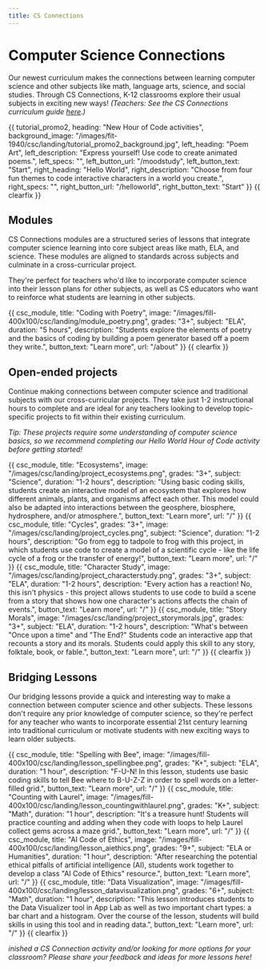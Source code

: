 ```yaml
---
title: CS Connections
---
```


# Computer Science Connections

Our newest curriculum makes the connections between learning computer science and other subjects like math, language arts, science, and social studies. Through CS Connections, K-12 classrooms explore their usual subjects in exciting new ways! <em>(Teachers: See the CS Connections curriculum guide <a href="https://docs.google.com/document/d/1O3g2QoMn41gDoUXmKhrXCkU_djJhGs_T_9XZpgiS4T8/edit#">here</a>.)</em>

{{ tutorial_promo2, heading: "New Hour of Code activities", background_image: "/images/fit-1940/csc/landing/tutorial_promo2_background.jpg", left_heading: "Poem Art", left_description: "Express yourself! Use code to create animated poems.", left_specs: "", left_button_url: "/moodstudy", left_button_text: "Start", right_heading: "Hello World", right_description: "Choose from four fun themes to code interactive characters in a world you create.", right_specs: "", right_button_url: "/helloworld", right_button_text: "Start" }}
{{ clearfix }}

## Modules

CS Connections modules are a structured series of lessons that integrate computer science learning into core subject areas like math, ELA, and science. These modules are aligned to standards across subjects and culminate in a cross-curricular project.

They're perfect for teachers who'd like to incorporate computer science into their lesson plans for other subjects, as well as CS educators who want to reinforce what students are learning in other subjects.

{{ csc_module, title: "Coding with Poetry", image: "/images/fill-400x100/csc/landing/module_poetry.png", grades: "3+", subject: "ELA", duration: "5 hours", description: "Students explore the elements of poetry and the basics of coding by building a poem generator based off a poem they write.", button_text: "Learn more", url: "/about" }}
{{ clearfix }}

## Open-ended projects

Continue making connections between computer science and traditional subjects with our cross-curricular projects. They take just 1-2 instructional hours to complete and are ideal for any teachers looking to develop topic-specific projects to fit within their existing curriculum.

<em>Tip: These projects require some understanding of computer science basics, so we recommend completing our Hello World Hour of Code activity before getting started!</em>

{{ csc_module, title: "Ecosystems", image: "/images/csc/landing/project_ecosystems.png", grades: "3+", subject: "Science", duration: "1-2 hours", description: "Using basic coding skills, students create an interactive model of an ecosystem that explores how different animals, plants, and organisms affect each other. This model could also be adapted into interactions between the geosphere, biosphere, hydrosphere, and/or atmosphere.", button_text: "Learn more", url: "/" }}
{{ csc_module, title: "Cycles", grades: "3+", image: "/images/csc/landing/project_cycles.png", subject: "Science", duration: "1-2 hours", description: "Go from egg to tadpole to frog with this project, in which students use code to create a model of a scientific cycle - like the life cycle of a frog or the transfer of energy!", button_text: "Learn more", url: "/" }}
{{ csc_module, title: "Character Study", image: "/images/csc/landing/project_characterstudy.png", grades: "3+", subject: "ELA", duration: "1-2 hours", description: "Every action has a reaction! No, this isn't physics - this project allows students to use code to build a scene from a story that shows how one character's actions affects the chain of events.", button_text: "Learn more", url: "/" }}
{{ csc_module, title: "Story Morals", image: "/images/csc/landing/project_storymorals.jpg", grades: "3+", subject: "ELA", duration: "1-2 hours", description: "What's between \"Once upon a time\" and \"The End?\" Students code an interactive app that recounts a story and its morals. Students could apply this skill to any story, folktale, book, or fable.", button_text: "Learn more", url: "/" }}
{{ clearfix }}

## Bridging Lessons

Our bridging lessons provide a quick and interesting way to make a connection between computer science and other subjects. These lessons don't require any prior knowledge of computer science, so they're perfect for any teacher who wants to incorporate essential 21st century learning into traditional curriculum or motivate students with new exciting ways to learn older subjects.


{{ csc_module, title: "Spelling with Bee", image: "/images/fill-400x100/csc/landing/lesson_spellingbee.png", grades: "K+", subject: "ELA", duration: "1 hour", description: "F-U-N! In this lesson, students use basic coding skills to tell Bee where to B-U-Z-Z in order to spell words on a letter-filled grid.", button_text: "Learn more", url: "/" }}
{{ csc_module, title: "Counting with Laurel", image: "/images/fill-400x100/csc/landing/lesson_countingwithlaurel.png", grades: "K+", subject: "Math", duration: "1 hour", description: "It's a treasure hunt! Students will practice counting and adding when they code with loops to help Laurel collect gems across a maze grid.", button_text: "Learn more", url: "/" }}
{{ csc_module, title: "AI Code of Ethics", image: "/images/fill-400x100/csc/landing/lesson_aiethics.png", grades: "9+", subject: "ELA or Humanities", duration: "1 hour", description: "After researching the potential ethical pitfalls of artificial intelligence (AI), students work together to develop a class \"AI Code of Ethics\" resource.", button_text: "Learn more", url: "/" }}
{{ csc_module, title: "Data Visualization", image: "/images/fill-400x100/csc/landing/lesson_datavisualization.png", grades: "6+", subject: "Math", duration: "1 hour", description: "This lesson introduces students to the Data Visualizer tool in App Lab as well as two important chart types: a bar chart and a histogram. Over the course of the lesson, students will build skills in using this tool and in reading data.", button_text: "Learn more", url: "/" }}
{{ clearfix }}

<em>inished a CS Connection activity and/or looking for more options for your classroom? Please share your feedback and ideas for more lessons here!</em>